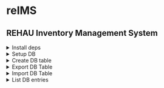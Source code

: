 # reIMS
## REHAU Inventory Management System
<details>
  <summary>Install deps</summary>
  
```
pip --trusted-host pypi.org --trusted-host pypi.python.org --trusted-host files.pythonhosted.org  --trusted-host piwheels.org install -r requirements.txt
sudo apt-get update
sudo apt-get install postgresql
sudo apt-get install python3-kivy
sudo apt-get install python3-psycopg2
```
</details>

<details>
  <summary>Setup DB</summary>
  
```
sudo su postgres
createuser pi -P --interactive
psql
CREATE DATABASE pi;
exit
exit
psql
CREATE DATABASE reims;
```
</details>

<details>
  <summary>Create DB table</summary>
  
```sql
CREATE TABLE IF NOT EXISTS cords (
    item VARCHAR (255) PRIMARY KEY,
    amount INT NOT NULL,
    connector VARCHAR (255) NOT NULL,
    color VARCHAR (255) NOT NULL,
    type VARCHAR (255) NOT NULL,
    length INT NOT NULL,
    class VARCHAR (255) NOT NULL,
    mode VARCHAR (255)
);
```
</details>

<details>
  <summary>Export DB Table</summary>
  
```sql
COPY cords TO '/home/pi/reIMS/table.csv' DELIMITER ',' CSV HEADER;
```
</details>

<details>
  <summary>Import DB Table</summary>
  
```sql
COPY cords(item,amount,connector,color,type,length,class,mode)
FROM '/home/pi/reIMS/table.csv' DELIMITER ',' CSV HEADER;
```
</details>

<details>
  <summary>List DB entries</summary>
  
```sql
SELECT * FROM cords;
```
</details>
